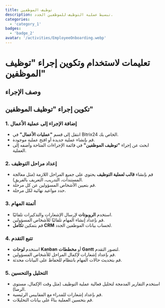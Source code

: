 ```yaml
---
title: توظيف الموظفين
description: تبسيط عملية التوظيف للموظفين الجدد.
categories: 
  - 'category_1'
badges: 
  - 'badge_2'
avatar: '/activities/EmployeeOnboarding.webp'
---
```

# تعليمات لاستخدام وتكوين إجراء "توظيف الموظفين"

## وصف الإجراء

## **تكوين إجراء "توظيف الموظفين"**

### 1. إضافة الإجراء إلى عملية الأعمال
- انتقل إلى قسم **"عمليات الأعمال"** في Bitrix24 الخاص بك.
- قم بإنشاء عملية جديدة أو افتح عملية موجودة.
- ابحث عن إجراء **"توظيف الموظفين"** في قائمة الإجراءات المتاحة وأضفه إلى العملية.

### 2. إعداد مراحل التوظيف
- قم بإنشاء **قالب لعملية التوظيف** يحتوي على جميع المراحل اللازمة (مثل معالجة المستندات، التدريب، التعريف بالفريق).
- قم بتعيين الأشخاص المسؤولين عن كل مرحلة.
- حدد مواعيد نهائية لكل مرحلة.

### 3. أتمتة المهام
- استخدم **الروبوتات** لإرسال الإشعارات والتذكيرات تلقائيًا.
- قم بإعداد إنشاء المهام تلقائيًا للأشخاص المسؤولين.
- قم بتمكين **تكامل CRM** لحساب بيانات الموظفين الجدد.

### 4. تتبع التقدم
- استخدم **لوحات Kanban** أو **مخططات Gantt** لتصور التقدم.
- قم بإعداد إشعارات لإكمال المراحل للأشخاص المسؤولين.
- قم بتحديث حالات المهام بانتظام للحفاظ على البيانات محدثة.

### 5. التحليل والتحسين
- استخدم التقارير المدمجة لتحليل فعالية عملية التوظيف (مثل وقت الإكمال، مستوى الرضا).
- قم بإعداد إشعارات للمدراء مع المقاييس الرئيسية.
- قم بتحسين العملية بناءً على بيانات التحليلات.